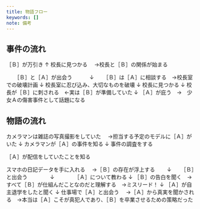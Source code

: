 ```yaml
---
title: 物語フロー
keywords: []
note: 備考
---
```


## 事件の流れ

［Ｂ］が万引き
↑
校長に見つかる
　→校長と［Ｂ］の関係が始まる

　　［Ｂ］と［Ａ］が出会う
　　　↓
　　［Ｂ］は［Ａ］に相談する　→校長室での破壊計画
↓
校長室に忍び込み、大切なものを破壊
↓
校長に見つかる
↓
校長が［Ｂ］に刺される　←実は［Ｂ］が準備していた
↓
［Ａ］が庇う　→　少女Ａの傷害事件として話題になる

## 物語の流れ

カメラマンは雑誌の写真撮影をしていた
　→担当する予定のモデルに［Ａ］がいた
↓
カメラマンが［Ａ］の事件を知る
↓
事件の調査をする

［Ａ］が配信をしていたことを知る

スマホの日記データを手に入れる
　→［Ｂ］の存在が浮上する
　　↓
　　［Ｂ］と出会う
　　　　↓
　　　　［Ａ］について教わる
        ↓
    ［Ｂ］の告白を聞く　→すべて［Ｂ］が仕組んだことなのだと理解する　→ミスリード！
↓
［Ａ］が自主退学をしたと聞く
↓
仕事場で［Ａ］と出会う
　→［Ａ］から真実を聞かされる　→本当は［Ａ］こそが真犯人であり、［Ｂ］を卒業させるための策略だった

